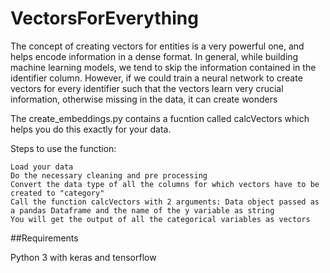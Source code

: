 # VectorsForEverything

The concept of creating vectors for entities is a very powerful one, and helps encode information in a dense format.
In general, while building machine learning models, we tend to skip the information contained in the identifier column.
However, if we could train a neural network to create vectors for every identifier such that the vectors learn very crucial information,
otherwise missing in the data, it can create wonders

The create_embeddings.py contains a fucntion called calcVectors which helps you do this exactly for your data.

Steps to use the function:

	Load your data
	Do the necessary cleaning and pre processing
	Convert the data type of all the columns for which vectors have to be created to "category"
	Call the function calcVectors with 2 arguments: Data object passed as a pandas Dataframe and the name of the y variable as string
	You will get the output of all the categorical variables as vectors


##Requirements

Python 3 with keras and tensorflow

